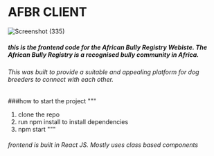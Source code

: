 # AFBR CLIENT
![Screenshot (335)](https://user-images.githubusercontent.com/92609667/199617287-8b23986a-c8b1-4d4b-b185-4f72f367478c.png)


##### this is the frontend code for the African Bully Registry Webiste. The African Bully Registry is a recognised bully community in Africa.
###### This was built to provide a suitable and appealing platform for dog breeders to connect with each other.

###how to start the project
"""
1. clone the repo
2. run npm install to install dependencies
3. npm start
"""


###### frontend is built in React JS. Mostly uses class based components
